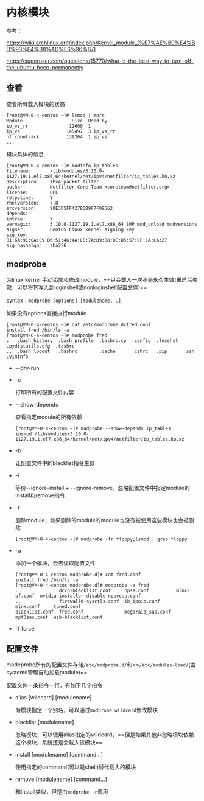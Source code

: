 # 内核模块

参考：

https://wiki.archlinux.org/index.php/Kernel_module_(%E7%AE%80%E4%BD%93%E4%B8%AD%E6%96%87)

https://superuser.com/questions/15770/what-is-the-best-way-to-turn-off-the-ubuntu-beep-permanently

## 查看

查看所有载入模块的状态

```
[root@VM-0-4-centos ~]# lsmod | more
Module                  Size  Used by
ip_vs_rr               12600  1
ip_vs                 145497  3 ip_vs_rr
nf_conntrack          139264  1 ip_vs
...
```

模块具体的信息

```
[root@VM-0-4-centos ~]# modinfo ip_tables
filename:       /lib/modules/3.10.0-1127.19.1.el7.x86_64/kernel/net/ipv4/netfilter/ip_tables.ko.xz
description:    IPv4 packet filter
author:         Netfilter Core Team <coreteam@netfilter.org>
license:        GPL
retpoline:      Y
rhelversion:    7.8
srcversion:     98E3D5FF427B5B9F7F09562
depends:
intree:         Y
vermagic:       3.10.0-1127.19.1.el7.x86_64 SMP mod_unload modversions
signer:         CentOS Linux kernel signing key
sig_key:        B1:6A:91:CA:C9:D6:51:46:4A:CB:7A:D9:B8:DE:D5:57:CF:1A:CA:27
sig_hashalgo:   sha256
```

## modprobe

为linux kernel 手动添加和修改module，==只会载入一次不是永久生效(重启后失效，可以将其写入到loginshell或nonloginshell配置文件)==

syntax：`modprobe [options] [modulename...]`

如果没有options直接执行module

```
[root@VM-0-4-centos ~]# cat /etc/modprobe.d/fred.conf
install fred /bin/ls -a
[root@VM-0-4-centos ~]# modprobe fred
.   .bash_history  .bash_profile  .bashrc.cp  .config  .lesshst  .pydistutils.cfg  .tcshrc
..  .bash_logout   .bashrc        .cache      .cshrc   .pip      .ssh              .viminfo
```

- --dry-run

- -c

  打印所有的配置文件内容

- --show-depends

  查看指定module的所有依赖

  ```
  [root@VM-0-4-centos ~]# modprobe --show-depends ip_tables
  insmod /lib/modules/3.10.0-1127.19.1.el7.x86_64/kernel/net/ipv4/netfilter/ip_tables.ko.xz
  ```

- -b

  让配置文件中的blacklist指令生效

- -i 

  等价--ignore-install + --ignore-remove，忽略配置文件中指定module的install和remove指令

- -r

  删除module，如果删除的module的module也没有被使用这些模块也会被删除

  ```
  [root@VM-0-4-centos ~]# modprobe -fr floppy;lsmod | grep floppy
  ```

- -a

  添加一个模块，会去读取配置文件

  ```
  [root@VM-0-4-centos modprobe.d]# cat fred.conf
  install fred /bin/ls -a
  [root@VM-0-4-centos modprobe.d]# modprobe -a fred
  .               dccp-blacklist.conf     hpsa.conf          mlnx-bf.conf  nvidia-installer-disable-nouveau.conf
  ..              firewalld-sysctls.conf  ib_ipoib.conf      mlnx.conf     tuned.conf
  blacklist.conf  fred.conf               megaraid_sas.conf  mpt3sas.conf  usb-blacklist.conf
  ```

- -f force

## 配置文件

modeprobe所有的配置文件存储`/etc/modprobe.d/`和==`/etc/modules-load/`(由systemd管理自动加载module)==

配置文件一条指令一行，有如下几个指令：

- alias [wildcard] [modulename]

  为模块指定一个别名，可以通过`modprobe wildcard`修改模块

- blacklist [modulename]

  忽略模块，可以使用alias指定的wildcard，==但是如果其他非忽略模块依赖这个模块，系统还是会载入该模块==

- install [modulename] [command...]

  使用指定的command(可以是shell)替代载入的模块

- remove [modulename] [command...]

  和install类似，但是由`modprobe -r`调用











